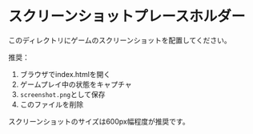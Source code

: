 # スクリーンショットプレースホルダー

このディレクトリにゲームのスクリーンショットを配置してください。

推奨：
1. ブラウザでindex.htmlを開く
2. ゲームプレイ中の状態をキャプチャ
3. `screenshot.png`として保存
4. このファイルを削除

スクリーンショットのサイズは600px幅程度が推奨です。